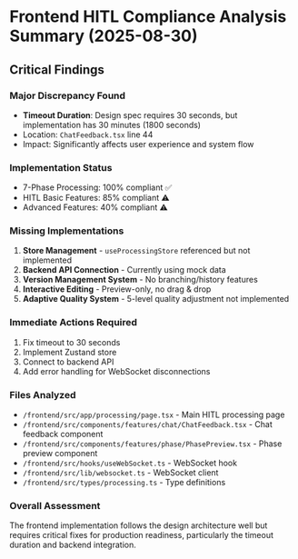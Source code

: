 # Frontend HITL Compliance Analysis Summary (2025-08-30)

## Critical Findings

### Major Discrepancy Found
- **Timeout Duration**: Design spec requires 30 seconds, but implementation has 30 minutes (1800 seconds)
- Location: `ChatFeedback.tsx` line 44
- Impact: Significantly affects user experience and system flow

### Implementation Status
- 7-Phase Processing: 100% compliant ✅
- HITL Basic Features: 85% compliant ⚠️
- Advanced Features: 40% compliant ⚠️

### Missing Implementations
1. **Store Management** - `useProcessingStore` referenced but not implemented
2. **Backend API Connection** - Currently using mock data
3. **Version Management System** - No branching/history features
4. **Interactive Editing** - Preview-only, no drag & drop
5. **Adaptive Quality System** - 5-level quality adjustment not implemented

### Immediate Actions Required
1. Fix timeout to 30 seconds
2. Implement Zustand store
3. Connect to backend API
4. Add error handling for WebSocket disconnections

### Files Analyzed
- `/frontend/src/app/processing/page.tsx` - Main HITL processing page
- `/frontend/src/components/features/chat/ChatFeedback.tsx` - Chat feedback component
- `/frontend/src/components/features/phase/PhasePreview.tsx` - Phase preview component  
- `/frontend/src/hooks/useWebSocket.ts` - WebSocket hook
- `/frontend/src/lib/websocket.ts` - WebSocket client
- `/frontend/src/types/processing.ts` - Type definitions

### Overall Assessment
The frontend implementation follows the design architecture well but requires critical fixes for production readiness, particularly the timeout duration and backend integration.